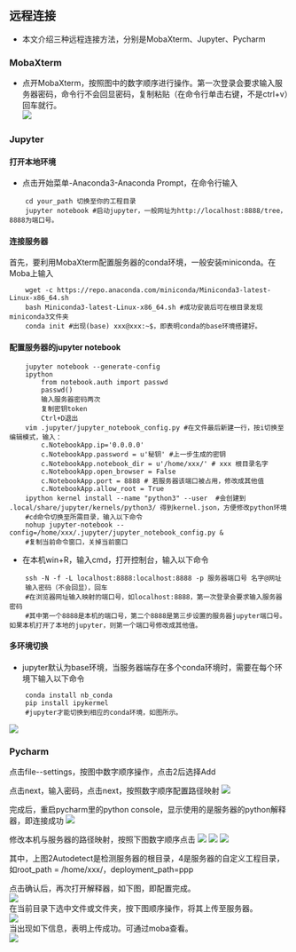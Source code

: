 ## 远程连接
* 本文介绍三种远程连接方法，分别是MobaXterm、Jupyter、Pycharm
### MobaXterm
* 点开MobaXterm，按照图中的数字顺序进行操作。第一次登录会要求输入服务器密码，命令行不会回显密码，复制粘贴（在命令行单击右键，不是ctrl+v）回车就行。 \
![](./moba1.png)
### Jupyter
#### 打开本地环境
* 点击开始菜单-Anaconda3-Anaconda Prompt，在命令行输入
```angular2html
    cd your_path 切换至你的工程目录
    jupyter notebook #启动jupyter，一般网址为http://localhost:8888/tree，8888为端口号。
```
#### 连接服务器
首先，要利用MobaXterm配置服务器的conda环境，一般安装miniconda。在Moba上输入
```angular2html
    wget -c https://repo.anaconda.com/miniconda/Miniconda3-latest-Linux-x86_64.sh
    bash Miniconda3-latest-Linux-x86_64.sh #成功安装后可在根目录发现miniconda3文件夹
    conda init #出现(base) xxx@xxx:~$，即表明conda的base环境搭建好。
```
#### 配置服务器的jupyter notebook
```angular2html
    jupyter notebook --generate-config
    ipython
        from notebook.auth import passwd
        passwd()
	    输入服务器密码两次
	    复制密钥token
        Ctrl+D退出
    vim .jupyter/jupyter_notebook_config.py #在文件最后新建一行，按i切换至编辑模式，输入：
        c.NotebookApp.ip='0.0.0.0'
        c.NotebookApp.password = u'秘钥' #上一步生成的密钥
        c.NotebookApp.notebook_dir = u'/home/xxx/' # xxx 根目录名字
        c.NotebookApp.open_browser = False
        c.NotebookApp.port = 8888 # 若服务器该端口被占用，修改成其他值
        c.NotebookApp.allow_root = True
    ipython kernel install --name "python3" --user  #会创建到  .local/share/jupyter/kernels/python3/ 得到kernel.json，方便修改python环境
    #cd命令切换至所需目录，输入以下命令
    nohup jupyter-notebook --config=/home/xxx/.jupyter/jupyter_notebook_config.py &
    #复制当前命令窗口，关掉当前窗口
```
* 在本机win+R，输入cmd，打开控制台，输入以下命令

```angular2html
    ssh -N -f -L localhost:8888:localhost:8888 -p 服务器端口号 名字@网址
    输入密码（不会回显），回车
    #在浏览器网址输入映射的端口号，如localhost:8888，第一次登录会要求输入服务器密码
    #其中第一个8888是本机的端口号，第二个8888是第三步设置的服务器jupyter端口号。如果本机打开了本地的jupyter，则第一个端口号修改成其他值。
```
#### 多环境切换
* jupyter默认为base环境，当服务器端存在多个conda环境时，需要在每个环境下输入以下命令
```angular2html
    conda install nb_conda
    pip install ipykermel
    #jupyter才能切换到相应的conda环境，如图所示。
```
![](./jupyter_env.png)

### Pycharm
点击file--settings，按图中数字顺序操作，点击2后选择Add

点击next，输入密码，点击next，按照数字顺序配置路径映射
![](./pycharm_interpreter_1.png)

完成后，重启pycharm里的python console，显示使用的是服务器的python解释器，即连接成功
![](./pycharm_interpreter_2.png)

修改本机与服务器的路径映射，按照下图数字顺序点击
![](./pycharm_interpreter_3.png)
![](./pycharm_interpreter_4.png)
![](./pycharm_interpreter_5.png)

其中，上图2Autodetect是检测服务器的根目录，4是服务器的自定义工程目录，如root_path = /home/xxx/，deployment_path=ppp

点击确认后，再次打开解释器，如下图，即配置完成。 \
![](./pycharm_interpreter_6.png) \
在当前目录下选中文件或文件夹，按下图顺序操作，将其上传至服务器。\
![](./pycharm_interpreter_7.png) \
当出现如下信息，表明上传成功。可通过moba查看。\
![](./pycharm_interpreter_8.png)
